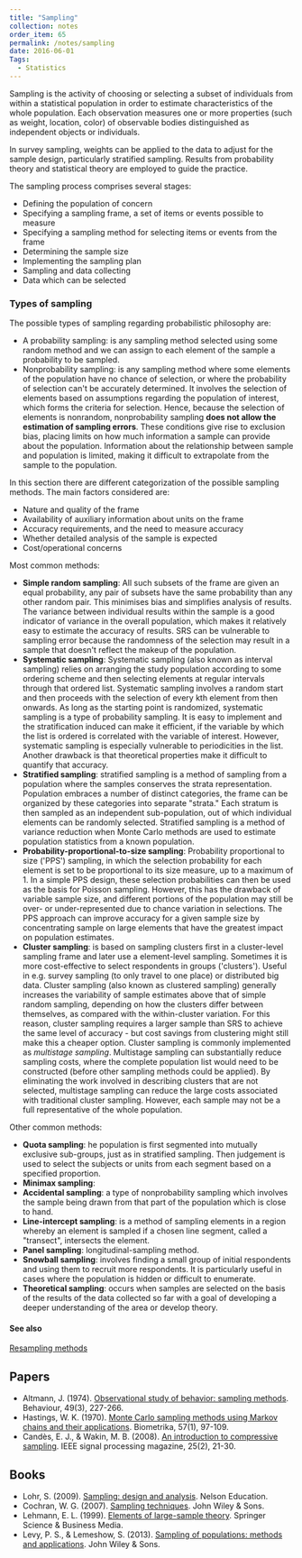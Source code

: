 ```yaml
---
title: "Sampling"
collection: notes
order_item: 65
permalink: /notes/sampling
date: 2016-06-01
Tags:
  - Statistics
---
```


Sampling is the activity of choosing or selecting a subset of individuals from within a statistical population in order to estimate characteristics of the whole population. Each observation measures one or more properties (such as weight, location, color) of observable bodies distinguished as independent objects or individuals.

In survey sampling, weights can be applied to the data to adjust for the sample design, particularly stratified sampling. Results from probability theory and statistical theory are employed to guide the practice.

The sampling process comprises several stages:
* Defining the population of concern
* Specifying a sampling frame, a set of items or events possible to measure
* Specifying a sampling method for selecting items or events from the frame
* Determining the sample size
* Implementing the sampling plan
* Sampling and data collecting
* Data which can be selected

### Types of sampling
The possible types of sampling regarding probabilistic philosophy are:
* A probability sampling: is any sampling method selected using some random method and we can assign to each element of the sample a probability to be sampled.
* Nonprobability sampling: is any sampling method where some elements of the population have no chance of selection, or where the probability of selection can't be accurately determined. It involves the selection of elements based on assumptions regarding the population of interest, which forms the criteria for selection. Hence, because the selection of elements is nonrandom, nonprobability sampling **does not allow the estimation of sampling errors**. These conditions give rise to exclusion bias, placing limits on how much information a sample can provide about the population. Information about the relationship between sample and population is limited, making it difficult to extrapolate from the sample to the population.

In this section there are different categorization of the possible sampling methods. The main factors considered are: 
* Nature and quality of the frame
* Availability of auxiliary information about units on the frame
* Accuracy requirements, and the need to measure accuracy
* Whether detailed analysis of the sample is expected
* Cost/operational concerns

Most common methods:
* **Simple random sampling**: All such subsets of the frame are given an equal probability, any pair of subsets have the same probability than any other random pair. This minimises bias and simplifies analysis of results. The variance between individual results within the sample is a good indicator of variance in the overall population, which makes it relatively easy to estimate the accuracy of results. SRS can be vulnerable to sampling error because the randomness of the selection may result in a sample that doesn't reflect the makeup of the population. 
* **Systematic sampling**: Systematic sampling (also known as interval sampling) relies on arranging the study population according to some ordering scheme and then selecting elements at regular intervals through that ordered list. Systematic sampling involves a random start and then proceeds with the selection of every kth element from then onwards. As long as the starting point is randomized, systematic sampling is a type of probability sampling. It is easy to implement and the stratification induced can make it efficient, if the variable by which the list is ordered is correlated with the variable of interest. However, systematic sampling is especially vulnerable to periodicities in the list. Another drawback is that theoretical properties make it difficult to quantify that accuracy.
* **Stratified sampling**: stratified sampling is a method of sampling from a population where the samples conserves the strata representation. Population embraces a number of distinct categories, the frame can be organized by these categories into separate "strata." Each stratum is then sampled as an independent sub-population, out of which individual elements can be randomly selected. Stratified sampling is a method of variance reduction when Monte Carlo methods are used to estimate population statistics from a known population.
* **Probability-proportional-to-size sampling**: Probability proportional to size ('PPS') sampling, in which the selection probability for each element is set to be proportional to its size measure, up to a maximum of 1. In a simple PPS design, these selection probabilities can then be used as the basis for Poisson sampling. However, this has the drawback of variable sample size, and different portions of the population may still be over- or under-represented due to chance variation in selections. The PPS approach can improve accuracy for a given sample size by concentrating sample on large elements that have the greatest impact on population estimates.
* **Cluster sampling**: is based on sampling clusters first in a cluster-level sampling frame and later use a element-level sampling. Sometimes it is more cost-effective to select respondents in groups ('clusters'). Useful in e.g. survey sampling (to only travel to one place) or distributed big data. Cluster sampling (also known as clustered sampling) generally increases the variability of sample estimates above that of simple random sampling, depending on how the clusters differ between themselves, as compared with the within-cluster variation. For this reason, cluster sampling requires a larger sample than SRS to achieve the same level of accuracy - but cost savings from clustering might still make this a cheaper option. Cluster sampling is commonly implemented as *multistage sampling*. Multistage sampling can substantially reduce sampling costs, where the complete population list would need to be constructed (before other sampling methods could be applied). By eliminating the work involved in describing clusters that are not selected, multistage sampling can reduce the large costs associated with traditional cluster sampling. However, each sample may not be a full representative of the whole population.



Other common methods:
* **Quota sampling**: he population is first segmented into mutually exclusive sub-groups, just as in stratified sampling. Then judgement is used to select the subjects or units from each segment based on a specified proportion.
* **Minimax sampling**: 
* **Accidental sampling**: a type of nonprobability sampling which involves the sample being drawn from that part of the population which is close to hand.
* **Line-intercept sampling**: is a method of sampling elements in a region whereby an element is sampled if a chosen line segment, called a "transect", intersects the element.
* **Panel sampling**: longitudinal-sampling method.
* **Snowball sampling**: involves finding a small group of initial respondents and using them to recruit more respondents. It is particularly useful in cases where the population is hidden or difficult to enumerate.
* **Theoretical sampling**: occurs when samples are selected on the basis of the results of the data collected so far with a goal of developing a deeper understanding of the area or develop theory.


#### See also
[Resampling methods](/notes/resampling_methods)




## Papers
* Altmann, J. (1974). [Observational study of behavior: sampling methods](http://www.uwyo.edu/animalcognition/altmann1974.pdf). Behaviour, 49(3), 227-266.
* Hastings, W. K. (1970). [Monte Carlo sampling methods using Markov chains and their applications](http://down.cenet.org.cn/upfile/10/20053515710146.pdf). Biometrika, 57(1), 97-109.
* Candès, E. J., & Wakin, M. B. (2008). [An introduction to compressive sampling](http://authors.library.caltech.edu/10092/1/CANieeespm08.pdf). IEEE signal processing magazine, 25(2), 21-30.


## Books
* Lohr, S. (2009). [Sampling: design and analysis](https://www.goodreads.com/book/show/7725521-sampling). Nelson Education.
* Cochran, W. G. (2007). [Sampling techniques](https://www.goodreads.com/book/show/2251212.Sampling_Techniques). John Wiley & Sons.
* Lehmann, E. L. (1999). [Elements of large-sample theory](https://www.goodreads.com/book/show/1874236.Elements_of_Large_Sample_Theory). Springer Science & Business Media.
* Levy, P. S., & Lemeshow, S. (2013). [Sampling of populations: methods and applications](https://www.goodreads.com/book/show/2802084-sampling-of-populations). John Wiley & Sons.


